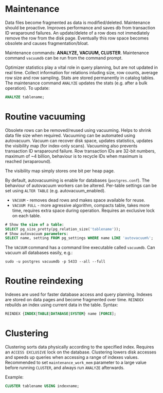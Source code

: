 # Maintenance

Data files become fragmented as data is modified/deleted. Maintenance
should be proactive. Improves performance and saves db from transaction
ID wraparound failures. An update/delete of a row does not immediately
remove the row from the disk page. Eventually this row space becomes
obsolete and causes fragmentation/bloat.

Maintenance commands: **ANALYZE, VACUUM, CLUSTER**. Maintenance command
``vacuumdb`` can be run from the command prompt.

Optimizer statistics play a vital role in query planning, but are not
updated in real time. Collect information for relations inluding size,
row counts, average row size and row sampling. Stats are stored
permanently in catalog tables. The maintenance command ``ANALYZE``
updates the stats (e.g. after a bulk operation). To update:

```sql
ANALYZE tablename;
```

# Routine vacuuming

Obsolete rows can be removed/reused using vacuuming. Helps to shrink
data file size when required. Vacuuming can be automated using
autovacuum. Vacuum can recover disk space, updates statistics, updates
the visibility map (for index-only scans). Vacuuming also prevents
transaction ID wraparound failure. Row transaction IDs are 32-bit numbers,
maximum of ~4 billion, behaviour is to recycle IDs when maximum is
reached (wraparound).

The visibility map simply stores one bit per heap page.

By default, autovacuuming is enable for databases (``postgres.conf``).
The behaviour of autovacuum workers can be altered. Per-table settings
can be set using ``ALTER TABLE`` (e.g. autovacuum_enabled).

* ``VACUUM`` - removes dead rows and makes space available for reuse.
* ``VACUUM FULL`` - more agressive algorithm, compacts table, takes
  more time, requires extra space during operation. Requires an
  exclusive lock on each table.

```sql
# Show the size of a table:
SELECT pg_size_pretty(pg_relation_size('tablename'));
# Show autovacuum parameters:
SELECT name, setting FROM pg_settings WHERE name LIKE 'autovacuum%';
```

The ``VACUUM`` command has a command line executable called
``vacuumdb``. Can vacuum all databases easily, e.g.:

```
sudo -u postgres vacuumdb -p 5433 --all --full
```

# Routine reindexing

Indexes are used for faster database access and query planning. Indexes
are stored on data pages and become fragmented over time. ``REINDEX``
rebuilds an index using current data in the table. Syntax:

```sql
REINDEX {INDEX|TABLE|DATABASE|SYSTEM} name [FORCE];
```

# Clustering

Clustering sorts data physically according to the specified index.
Requires an ``ACCESS EXCLUSIVE`` lock on the database. Clustering lowers
disk accesses and speeds up queries when accessing a range of indexes
values. Recommended to set ``maintenance_work_mem`` parameter to a large
value before running ``CLUSTER``, and always run ``ANALYZE`` afterwards.

Example:

```sql
CLUSTER tablename USING indexname;
```
